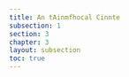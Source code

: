 ```yaml
---
title: An tAinmfhocal Cinnte
subsection: 1
section: 3
chapter: 3
layout: subsection
toc: true
---
```

